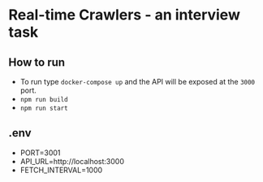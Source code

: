 # Real-time Crawlers - an interview task

## How to run
- To run type `docker-compose up` and the API will be exposed at the `3000` port.
- `npm run build`
- `npm run start`

## .env
- PORT=3001
- API_URL=http://localhost:3000
- FETCH_INTERVAL=1000
